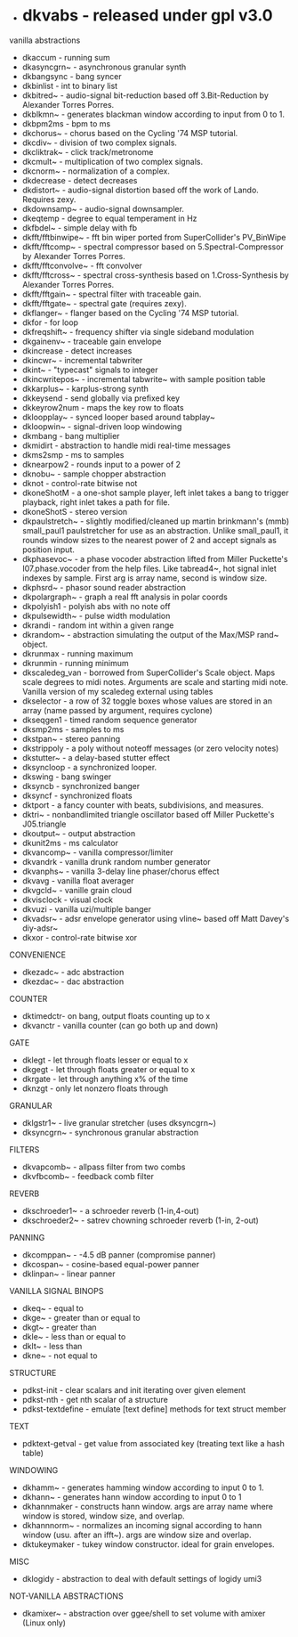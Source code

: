 - # dkvabs - released under gpl v3.0
vanilla abstractions

- dkaccum - running sum
- dkasyncgrn~ - asynchronous granular synth
- dkbangsync - bang syncer
- dkbinlist - int to binary list
- dkbitred~ - audio-signal bit-reduction based off 3.Bit-Reduction by Alexander Torres Porres. 
- dkblkmn~ - generates blackman window according to input from 0 to 1. 
- dkbpm2ms - bpm to ms
- dkchorus~ - chorus based on the Cycling '74 MSP tutorial.
- dkcdiv~ - division of two complex signals.
- dkcliktrak~ - click track/metronome
- dkcmult~ - multiplication of two complex signals. 
- dkcnorm~ - normalization of a complex. 
- dkdecrease - detect decreases 
- dkdistort~ - audio-signal distortion based off the work of Lando. Requires zexy.
- dkdownsamp~ - audio-signal downsampler.
- dkeqtemp - degree to equal temperament in Hz
- dkfbdel~ - simple delay with fb
- dkfft/fftbinwipe~ - fft bin wiper ported from SuperCollider's PV_BinWipe
- dkfft/fftcomp~ - spectral compressor based on 5.Spectral-Compressor by Alexander Torres Porres.
- dkfft/fftconvolve~ - fft convolver
- dkfft/fftcross~ - spectral cross-synthesis based on 1.Cross-Synthesis by Alexander Torres Porres.
- dkfft/fftgain~ - spectral filter with traceable gain. 
- dkfft/fftgate~ - spectral gate (requires zexy). 
- dkflanger~ - flanger based on the Cycling '74 MSP tutorial.
- dkfor - for loop
- dkfreqshift~ - frequency shifter via single sideband modulation
- dkgainenv~ - traceable gain envelope
- dkincrease - detect increases 
- dkincwr~ - incremental tabwriter
- dkint~ - "typecast" signals to integer
- dkincwritepos~ - incremental tabwrite~ with sample position table
- dkkarplus~ - karplus-strong synth
- dkkeysend - send globally via prefixed key
- dkkeyrow2num - maps the key row to floats
- dkloopplay~ - synced looper based around tabplay~
- dkloopwin~ - signal-driven loop windowing
- dkmbang - bang multiplier
- dkmidirt - abstraction to handle midi real-time messages
- dkms2smp - ms to samples
- dknearpow2 - rounds input to a power of 2
- dknobu~ - sample chopper abstraction
- dknot - control-rate bitwise not
- dkoneShotM - a one-shot sample player, left inlet takes a bang to trigger playback, right inlet takes a path for file. 
- dkoneShotS - stereo version 
- dkpaulstretch~ - slightly modified/cleaned up martin brinkmann's (mmb) small_paul1 paulstretcher for use as an abstraction. Unlike small_paul1, it rounds window sizes to the nearest power of 2 and accept signals as position input.
- dkphasevoc~ - a phase vocoder abstraction lifted from Miller Puckette's I07.phase.vocoder from the help files. Like tabread4~, hot signal inlet indexes by sample. First arg is array name, second is window size. 
- dkphsrd~ - phasor sound reader abstraction
- dkpolargraph~ - graph a real fft analysis in polar coords
- dkpolyish1 - polyish abs with no note off
- dkpulsewidth~ - pulse width modulation
- dkrandi - random int within a given range
- dkrandom~ - abstraction simulating the output of the Max/MSP rand~ object.
- dkrunmax - running maximum
- dkrunmin - running minimum
- dkscaledeg_van - borrowed from SuperCollider's Scale object. Maps scale degrees to midi notes. Arguments are scale and starting midi note. Vanilla version of my scaledeg external using tables
- dkselector - a row of 32 toggle boxes whose values are stored in an array (name passed by argument, requires cyclone) 
- dkseqgen1 - timed random sequence generator
- dksmp2ms - samples to ms
- dkstpan~ - stereo panning 
- dkstrippoly - a poly without noteoff messages (or zero velocity notes) 
- dkstutter~ - a delay-based stutter effect
- dksyncloop - a synchronized looper. 
- dkswing - bang swinger
- dksyncb - synchronized banger
- dksyncf - synchronized floats
- dktport - a fancy counter with beats, subdivisions, and measures. 
- dktri~ - nonbandlimited triangle oscillator based off Miller Puckette's  J05.triangle
- dkoutput~ - output abstraction
- dkunit2ms - ms calculator
- dkvancomp~ - vanilla compressor/limiter
- dkvandrk - vanilla drunk random number generator 
- dkvanphs~ - vanilla 3-delay line phaser/chorus effect 
- dkvavg - vanilla float averager
- dkvgcld~ - vanille grain cloud
- dkvisclock - visual clock
- dkvuzi - vanilla uzi/multiple banger
- dkvadsr~ - adsr envelope generator using vline~ based off Matt Davey's  diy-adsr~
- dkxor - control-rate bitwise xor

CONVENIENCE
- dkezadc~ - adc abstraction
- dkezdac~ - dac abstraction

COUNTER
- dktimedctr- on bang, output floats counting up to x 
- dkvanctr - vanilla counter (can go both up and down)

GATE
- dklegt - let through floats lesser or equal to x
- dkgegt - let through floats greater or equal to x
- dkrgate - let through anything x% of the time
- dknzgt - only let nonzero floats through

GRANULAR
- dklgstr1~ - live granular stretcher (uses dksyncgrn~)
- dksyncgrn~ - synchronous granular abstraction

FILTERS
- dkvapcomb~ - allpass filter from two combs
- dkvfbcomb~ - feedback comb filter

REVERB
- dkschroeder1~ - a schroeder reverb (1-in,4-out)
- dkschroeder2~ - satrev chowning schroeder reverb (1-in, 2-out)

PANNING
- dkcomppan~ - -4.5 dB panner (compromise panner)
- dkcospan~ - cosine-based equal-power panner
- dklinpan~ - linear panner

VANILLA SIGNAL BINOPS
- dkeq~ - equal to
- dkge~ - greater than or equal to
- dkgt~ - greater than
- dkle~ - less than or equal to
- dklt~ - less than
- dkne~ - not equal to

STRUCTURE
- pdkst-init - clear scalars and init iterating over given element
- pdkst-nth - get nth scalar of a structure 
- pdkst-textdefine - emulate [text define] methods for text struct member

TEXT
- pdktext-getval - get value from associated key (treating text like a hash table)

WINDOWING
- dkhamm~ - generates hamming window according to input 0 to 1. 
- dkhann~ - generates hann window according to input 0 to 1
- dkhannmaker - constructs hann window. args are array name where window is stored, window size, and overlap.
- dkhannnorm~ - normalizes an incoming signal according to hann window (usu. after an ifft~). args are window size and overlap.
- dktukeymaker - tukey window constructor. ideal for grain envelopes. 

MISC
- dklogidy - abstraction to deal with default settings of logidy umi3

NOT-VANILLA ABSTRACTIONS
- dkamixer~ - abstraction over ggee/shell to set volume with amixer (Linux only)
